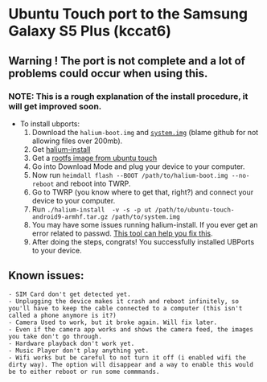 # Ubuntu Touch port to the Samsung Galaxy S5 Plus (kccat6)

## Warning ! The port is not complete and a lot of problems could occur when using this.

### NOTE: This is a rough explanation of the install procedure, it will get improved soon.


- To install ubports:
  1. Download the `halium-boot.img` and [`system.img`](https://cloud.projectsegfau.lt/s/tZgqXc2Xr4XHWNG) (blame github for not allowing files over 200mb).
  2. Get [halium-install](https://gitlab.com/JBBgameich/halium-install)
  3. Get a [rootfs image from ubuntu touch](https://ci.ubports.com/job/xenial-hybris-android9-rootfs-armhf/)
  4. Go into Download Mode and plug your device to your computer. 
  5. Now run `heimdall flash --BOOT /path/to/halium-boot.img --no-reboot` and reboot into TWRP.
  6. Go to TWRP (you know where to get that, right?) and connect your device to your computer.
  7. Run `./halium-install  -v -s -p ut /path/to/ubuntu-touch-android9-armhf.tar.gz /path/to/system.img`
  8. You may have some issues running halium-install. If you ever get an error related to passwd. [This tool can help you fix this](https://github.com/mikkeloscar/binfmt-manager).
  9. After doing the steps, congrats! You successfully installed UBPorts to your device.

## Known issues:
    - SIM Card don't get detected yet.
    - Unplugging the device makes it crash and reboot infinitely, so you'll have to keep the cable connected to a computer (this isn't called a phone anymore is it?)
    - Camera Used to work, but it broke again. Will fix later.
    - Even if the camera app works and shows the camera feed, the images you take don't go through.
    - Hardware playback don't work yet.
    - Music Player don't play anything yet.
    - Wifi works but be careful to not turn it off (i enabled wifi the dirty way). The option will disappear and a way to enable this would be to either reboot or run some commmands.
    
    
